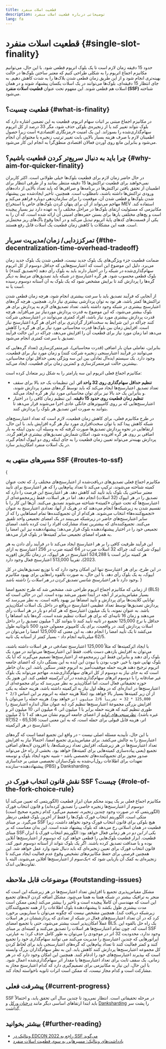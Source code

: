 ```yaml
---
title: قطعیت اسلات منفرد
description: توضیحاتی درباره قطعیت اسلات منفرد
lang: fa
---
```


# قطعیت اسلات منفرد {#single-slot-finality}

حدود 15 دقیقه زمان لازم است تا یک بلوک اتریوم قطعی شود. با این حال، می‌توانیم مکانیزم اجماع اتریوم را به شکلی طراحی کنیم که معتبر ساختن بلوک‌ها در حالت بهینه‌تری انجام شود و از این طریق زمان قطعی شدن بلاک‌ها را به شدت کاهش دهیم. به جای انتظار 15 دقیقه‌ای، بلوک‌ها می‌توانند در یک اسلات یکسان پیشنهاد شوند و در همان اسلات هم قطعی شوند. این مفهوم تحت عنوان **قطعیت اسلات منفرد (SSF)** شناخته می‌شود.

## قطعیت چسیت؟ {#what-is-finality}

در مکانیزم اجماع مبتنی بر اثبات سهام اتریوم، قطعیت به این تضمین اشاره دارد که بلوک نتواند تغییر کند یا از زنجیره‌‌ی بلوکی حذف شود، مگر 33 درصد از کل اتریوم سهام‌گذاری‌شده را بسوزاند. این یک امنیت «رمزنگاری اقتصادی» است زیرا حصول اطمینان لازم با صرف هزینه بسیار بالایی بابت تغییر ترتیب زنجیره یا محتوای آن انجام می‌شود و بنابراین مانع روی آوردن فعالان اقتصادی منطق‌گرا به انجام این کار می‌شود.

## چرا باید به دنبال سریع‌تر کردن قطعیت باشیم؟ {#why-aim-for-quicker-finality}

در حال حاضر زمان لازم برای قطعیت بلوک‌ها خیلی طولانی است. اکثر کاربران نمی‌خواهند برای قطعیت تراکنش‌ها 15 دقیقه منتظر بمانند و از طرفی انتظار برای اطمینان از تحقق یافتن تراکنش‌ها در برنامه‌ها و صرافی‌ها که باید تعداد بالایی از داده‌های ورودی تراکنش‌ها داشته باشند، نامطلوب است. همچنین، تأخیر ایجادشده بین پیشنهاد شدن بلوک‌ها و قطعی شدن آن، موقعیت را برای سازمان‌دهی دوباره فراهم می‌کند و مهاجم می‌تواند از آن برای پنهان کردن بلوک‌های خاص یا استخراج MEV استفاده کند. مکانیزمی که مسئولیت ارتقای بلوک‌ها در مراحل مختلف را به عهده دارد نیز بسیار پیچیده است و پچ‌های مختلفی بارها برای بستن حفره‌های امنیتی آن ارائه شده است، که آن را به یکی از قسمت‌های کدهای پایۀ اتریوم تبدیل می‌کند و در آنجا وقوع باگ‌های ریز محتمل‌تر است. همه این مشکلات با کاهش زمان قطعیت یک اسلات قابل رفع هستند.

## تمرکززدایی/ زمان/مدیریت سربار {#the-decentralization-time-overhead-tradeoff}

ضمانت قطعیت جزء ویژگی‌های یک بلوک جدید نیست، قطعی شدن یک بلوک جدید زمان می‌برد. دلیل این موضوع این است که اعتبارسنج‌هایی که حداقل دو‌سوم از کل اتریوم سهام‌گذاری‌شده در شبکه را در اختیار دارند باید به بلوک رأی دهند («تصدیق کنند») تا بلوک قطعی محسوب شود. هر گره اعتبارسنج در شبکه باید تصدیق‌های مرتبط به دیگر گره‌ها را پردازش کند تا برایش مشخص شود که یک بلوک به آن آستانه دوسوم رسیده است یا نه.

از آنجایی که فرآیند تصدیق باید با سرعت بیشتری انجام شود، هرچه زمان قطعی شدن تراکنش‌ها کمتر باشد، هر نود به توان پردازشی بیشتری نیاز دارد. همچنین، هرچه گره‌های اعتبارسنج بیشتری در شبکه وجود داشته باشد، تعداد تصدیق‌های لازم به پردازش برای هر بلوک بیشتر می‌شود، که این موضوع به قدرت پردازش موردنیاز نیز می‌افزاید. هرچه قدرت پردازش بیشتری مورد نیاز باشد، افراد کمتری می‌توانند در اعتبارسنجی شرکت کنند چراکه در این شرایط به سخت‌افزار گران‌تری برای اجرای هر گرۀ اعتبارسنج نیاز است. افزایش زمان بین بلوک‌ها قدرت محاسباتی مورد نیاز برای هر گره را کاهش می‌دهد اما زمان مورد نیاز برای قطعیت آن را افزایش می‌دهد، چراکه در این حالت فرآیند تصدیق با سرعت کمتری انجام می‌شود.

بنابراین، تعاملی میان بار اضافی (قدرت محاسباتی)، غیرمتمرکزسازی (تعداد گره‌هایی که می‌توانند در فرآیند اعتبارسنجی زنجیره شرکت کنند) و زمان مورد نیاز برای قطعیت، وجود دارد. یک سیستم ایده‌آل تعادلی بین این سه ویژگی یعنی حداقل توان محاسباتی، بیشترین حالت غیرمتمرکزسازی و کمترین زمان برای قطعیت، ایجاد می‌کند.

مکانیزم اجماع فعلی اتریوم این سه پارامتر را به شکل زیر متعادل کرده است:

- **تنظیم حداقل سهام‌گذاری روی 32 واحد اتر**. این تنظیمات یک حد بالا برای سقف تعداد تصدیق اعتبارسنج‌ها ایجاد می‌کند که باید توسط گره‌های منفرد پردازش شوند، و بنابراین یک حد بالا نیز برای توان محاسباتی مورد نیاز هر گره ایجاد می‌کند.
- **تنظیم زمان قطعیت روی حدود 15 دقیقه**. این تنظیم زمان کافی را در اختیار اعتبارسنج‌هایی که بر روی کامپیوترهای خانگی عادی اجرا می‌شوند قرار می‌دهد تا بتوانند به صورت امن تصدیق هر بلوک را پردازش کنند.

در طرح مکانیزم فعلی، برای کاهش زمان قطعیت، لازم است که تعداد اعتبارسنج‌های شبکه کاهش پیدا کند یا توان سخت‌افزاری مورد نیاز هر گره افزایش یابد. با این حال، ارتقاهایی در نحوه پردازش تصدیق‌ها صورت گرفته که به وسیله آن، بدون اینکه به بار اضافی بر روی هر گره افزوده شود، امکان شمارش تصدیق‌های بیشتری فراهم گردد. پردازش بهینه‌تر می‌تواند تعیین زمان قطعیت را به جای اینکه روی دو ایپوک انجام گیرد، در یک اسلات منفرد امکان‌پذیر سازد.

## مسیرهای منتهی به SSF {#routes-to-ssf}

{
<ExpandableCard title= "چرا نمی‌توانیم در حال حاضر SSF داشته باشیم؟" eventCategory="/roadmap/single-slot-finality" eventName="clicked Why can't we hear SSF today?">

مکانیزم اجماع فعلی تصدیق‌های دریافت‌شده از اعتبارسنج‌های مختلف را، که تحت عنوان کمیته شناخته می‌شوند، ترکیب می‌کند تا تعداد پیام‌هایی را که هر اعتبارسنج برای تأیید معتبر ساختن یک بلوک باید تأیید کند کاهش دهد. هر اعتبارسنج این فرصت را دارد که تصدیق را در هر ایپوک (32 اسلات) انجام دهد. اما در هر اسلات، فقط زیرمجموعه‌ای از اعتبارسنج‌ها که تحت عنوان «کمیته» شناخته می‌شوند تصدیق می‌کنند. آن‌ها این کار را با تقسیم شدن به زیرشبکه‌ها انجام می‌دهند که در هریک از آنها، تعدادی اعتبارسنج به عنوان «تجمیع‌کننده‌ها» انتخاب می‌شوند. هرکدام از آن تجمیع‌کننده‌ها تمام امضاهایی را که از سایر اعتبارسنج‌های حاضر در زیرشبکه می‌بینند در یک امضای تجمیعی واحد تلفیق می‌کنند. تجمیع‌کننده‌ای که بیشترین تعداد مشارکت افراد را ثبت کرده باشد، امضای تجمیعی خود را در اختیار پیشنهاددهنده بلوک قرار می‌دهد؛ پیشنهاددهنده نیز این امضا را به همراه امضای تجمیعی سایر کمیته‌ها در بلوک قرار می‌دهد.

این فرآیند ظرفیت کافی را بر هر اعتبارسنج ایجاد می‌کند تا در فرآیند رأی‌ دادن به هر ایپوک شرکت کند، چراکه 32 اسلات ضرب در 64 کمیته ضرب در 256 اعتبارسنج به ازای هر کمیته برابر است با 524,288 اعتبارسنج در هر ایپوک. در زمان نگارش (فوریه 2023)، تقریباً 513,000 اعتبارسنج فعال وجود دارد.

در این ‌طرح، برای هر اعتبارسنج تنها این امکان وجود دارد که با توزیع تصدیق‌هایش در کل ایپوک، به یک بلوک رأی دهد. با این حال، به صورت بالقوه راه‌هایی برای بهبود مکانیزم وجود دارد تا _هر اعتبارسنج شانس تصدیق کردن در هر اسلات را داشته باشد_.
</ExpandableCard>
}

از زمانی که مکانیزم اجماع اتریوم طراحی شد، مشخص شد که طرح تجمیع امضا (BLS) بسیار مقیاس‌پذیرتر از آنچه در ابتدا تصور می‌شد بوده است. این در حالی است که توانایی کلاینت‌ها برای پردازش و تأیید امضاها نیز بهبود یافته است. به نظر می‌رسد که پردازش تصدیق‌ها توسط تعداد عظیمی اعتبارسنج درواقع در داخل یک اسلات امکان‌پذیر باشد. به عنوان نمونه، با یک میلیون اعتبارسنج که هر کدام دو بار در هر اسلات رأی می‌دهند و زمان 16 ثانیه‌ای که برای هر اسلات تنظیم شده است، گره‌ها باید امضاها را حداقل با نرخ 125,000 تجمیع در ثانیه تأیید کنند تا بتوانند کل 1 میلیون تصدیق را در داخل اسلات پردازش کنند. در واقعیت، برای یک کامپیوتر معمولی حدود 500 نانوثانیه طول می‌کشد تا یک تأیید امضا را انجام دهد، به این معنی که 125,000 امضا را می‌توان در 62/5 میلی‌ثانیه انجام داد - بسیار کمتر از آستانه یک ثانیه.

با ایجاد ابَرکمیته‌ها که مثلاً 125,000 اعتبارسنج تصادفی در هر اسلات داشته باشند، می‌توان به افزایش بازدهی دست یافت. فقط این اعتبارسنج‌ها می‌توانند در مورد یک بلوک رأی دهند و بنابراین فقط این زیرمجموعه از اعتبارسنج‌ها تصمیم می‌گیرند که آیا یک بلوک نهایی شود یا خیر. خوب بودن یا نبودن این ایده به این بستگی دارد که اعضای جامعه اتریوم ترجیح دهند هزینه حمله موفقیت‌آمیز به اتریوم چقدر سنگین باشد. این بدان خاطر است که به جای نیاز به دوسوم از کل اترهای سهام‌گذاری‌شده، مهاجم می‌تواند یک بلوک غیر صادقانه را با دوسوم اترهای سهام‌گذاری‌شده _در آن ابَرکمیته_ قطعی کند. این هنوز یک حوزه تحقیقاتی فعال است، اما امکان‌پذیر به نظر می‌رسد که برای مجموعه‌ای از اعتبارسنج‌‌ها در اندازه‌ای که در وهله اول نیاز به ابَرکمیته داشته باشد، هزینه حمله به یکی از آن زیر کمیته‌ها بسیار بالا خواهد بود (مثلاً هزینه حمله به اتریوم بر این اساس `2/3 * 125,000 * 32 = تقریباً 2/6 میلیون اتر` خواهد بود). هزینه حمله را می‌توان با افزایش بزرگی مجموعۀ اعتبارسنج‌ها تنظیم کرد (به عنوان مثال اندازه اعتبارسنج را طوری تنظیم کنید که هزینه حمله برابر با 1 میلیون اتر، 4 میلیون اتر، 10 میلیون اتر و غیره باشد). [نظرسنجی‌های اولیه](https://youtu.be/ojBgyFl6-v4?t=755) از اعضای جامعه اتریوم نشان می‌دهد که 1 تا 2 میلیون اتر، هزینه قابل قبولی برای حمله است، که به این معنی است: 65,536 - 97,152 اعتبارسنج در هر ابَرکمیته.

با این حال، تأییدیه مسئله اصلی نیست - در واقع این تجمیع امضا است که گره‌های اعتبارسنج را به چالش می‌کشد. برای مقیاس‌پذیری تجمیع امضا، احتمالاً نیاز به افزایش تعداد اعتبارسنج‌ها در هر زیرشبکه، افزایش تعداد زیرشبکه‌ها، یا افزودن لایه‌های اضافی تجمیع (یعنی پیاده‌سازی کمیته‌هایی برای کمیته‌ها) خواهد بود. بخشی از راه حل می‌تواند صدور مجوز برای تجمیع‌کننده‌های تخصصی باشد - شبیه نحوه ایجاد بلوک و توسعه تعهدات برای اطلاعات رول‌‌آپ‌شده به بلوک‌سازان تخصصی مبتنی بر جداسازی پیشنهاددهنده-سازنده (PBS) و Danksharding.

## نقش قانون انتخاب فورک در SSF چیست؟ {#role-of-the-fork-choice-rule}

مکانیزم اجماع فعلی بر یک پیوند محکم میان ابزار قطعیت (الگوریتمی که تعیین می‌کند آیا دوسوم از اعتبار‌سنج‌ها زنجیره خاصی را تصدیق کرده‌اند) و قانون انتخاب فورک (الگوریتمی که در صورت وجود چندین زنجیره، تصمیم می‌گیرد کدام زنجیره صحیح است) متکی است. الگوریتم انتخاب فورک بلوک‌ها را فقط _از_ آخرین بلوک قطعی درنظر می‌گیرد. بر مبنای SSF هیچ بلوکی برای قانون انتخاب فورک وجود نخواهد داشت، زیرا قطعیت در همان اسلاتی رخ می‌دهد که بلوک پیشنهاد شده است. این بدان معناست که بر مبنای SSF،‏ _یکی از این دو_ در هر زمانی فعال خواهد بود: الگوریتم انتخاب فورک _یا_ ابزار قطعیت. ابزار قطعیت بلوک‌هایی را قطعی خواهد کرد که دوسوم از اعتبارسنج‌ها آنلاین بوده و با صداقت تصدیق کرده باشند. اگر یک بلوک نتواند از آستانه دوسوم عبور کند، قانون انتخاب فورک برای تعیین زنجیره‌ای که باید دنبال شود وارد عمل خواهد شد. این همچنین فرصتی برای حفظ مکانیزم‌های تشخیص وقوع عدم فعالیت ایجاد می‌کند تا زنجیره‌‌ای به کمک آن بازیابی شود که >یک‌سوم از اعتبارسنج‌ها آفلاین می‌شوند، البته با تفاوت‌هایی اندک.

## موضوعات قابل ملاحظه {#outstanding-issues}

مشکل مقیاس‌پذیری تجمیع با افزایش تعداد اعتبارسنج‌ها در هر زیرشبکه این است که منجر به ترافیک بیشتر در شبکه همتا به همتا می‌شود. مشکل اضافه کردن لایه‌های تجمیع این است که مهندسی آن کاملاً پیچیده است و تأخیر را بیشتر می‌کند (یعنی ممکن است مدت بیشتری طول بکشد تا پیشنهاددهندۀ بلوک اطلاعات را از همه تجمیع‌کنندگان زیرشبکه دریافت کند). همچنین مشخص نیست که چگونه می‌توان با سناریویی برخورد کرد که در آن تعداد اعتبارسنج‌های فعال در شبکه از تعدادی که پردازششان در هر اسلات عملاً امکان‌پذیر است بیشتر می‌شود، حتی با تجمیع امضای BLS. یک راه حل بالقوه این است که، چون تمام اعتبارسنج‌ها هر اسلات را تصدیق می‌کنند و کمیته‌ای بر مبنای SSF وجود ندارد، محدودیت 32 اتر در موجودی را می‌توان به طور کامل حذف کرد؛ به عبارتی، اپراتورهایی که چندین اعتبارسنج را مدیریت می‌کنند می توانند سهام‌گذاری خود را تجمیع کنند و کمتر فعالیت کنند تا تعداد پیام‌هایی که گره‌های اعتبارسنجی باید برای لحاظ کردن کل مجموعه اعتبارسنج‌ها پردازش کنند کاهش یابد. این به نظرِ سهام‌گذاران بزرگ وابسته است که بپذیرند اعتبارسنج‌های خود را ادغام کنند. همچنین این امکان وجود دارد که در هر زمانی، یک سقف ثابت برای تعداد اعتبارسنج‌ها یا مقدار اتر سهام‌گذاری‌شده اعمال شود. با این حال، این نیاز به مکانیزمی برای تصمیم‌گیری دارد که کدام اعتبارسنج مجاز به مشارکت است و کدام مجاز نیست، که ممکن است اثرات ثانویه ناخواسته ایجاد کند.

## پیشرفت فعلی {#current-progress}

SSF در مرحله تحقیقاتی است. انتظار نمی‌رود تا چندین سال آتی تحقق یابد، و احتمالاً باید ابتدا ارتقاهای اساسی دیگر مانند [درختان ورکل](/roadmap/verkle-trees/) و [Danksharding](/roadmap/danksharding]) را پشت سر گذاشت.

## بیشتر بخوانید {#further-reading}

- [ویتالیک در EDCON 2022 راجع به SSF می‌گوید](https://www.youtube.com/watch?v=nPgUKNPWXNI)
- [یادداشت‌های ویتالیک: مسیرهایی به سوی قطعیت اسلات منفرد](https://notes.ethereum.org/@vbuterin/single_slot_finality)

